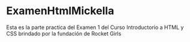 # ExamenHtmlMickella
Esta es la parte practica del Examen 1 del Curso Introductorio a HTML y CSS brindado por la fundación de Rocket Girls